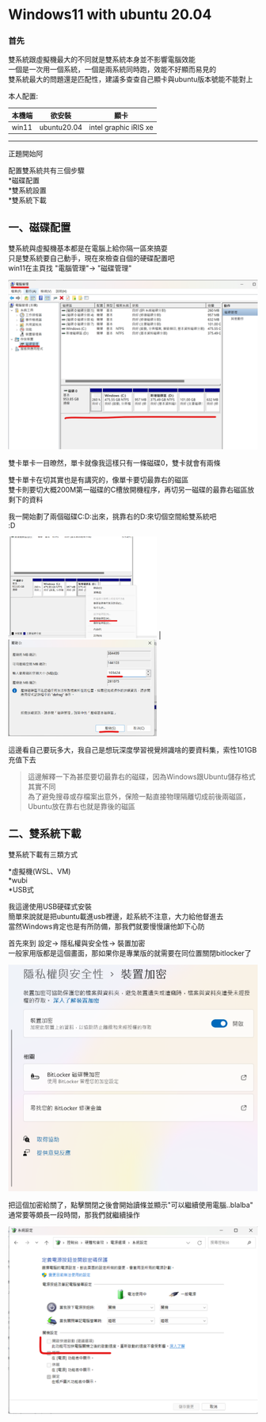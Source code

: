 # Windows11 with ubuntu 20.04

### 首先 
雙系統跟虛擬機最大的不同就是雙系統本身並不影響電腦效能  
一個是一次用一個系統，一個是兩系統同時跑，效能不好顯而易見的  
雙系統最大的問題還是匹配性，建議多查查自己顯卡與ubuntu版本號能不能對上  

本人配置:

|本機端 | 欲安裝     | 顯卡                  | 
|------|------------|-----------------------|
|win11 |ubuntu20.04 | intel graphic iRIS xe |

---
正題開始阿  

配置雙系統共有三個步驟  
*磁碟配置  
*雙系統設置  
*雙系統下載  

## 一、磁碟配置 
雙系統與虛擬機基本都是在電腦上給你隔一區來搞耍  
只是雙系統要自己動手，現在來檢查自個的硬碟配置吧  
win11在主頁找 "電腦管理"-> "磁碟管理"  

<img src="https://github.com/winterhuz/AI-course/blob/gh-pages/images/doublesystem_storage.png" width="600"/>  

雙卡單卡一目暸然，單卡就像我這樣只有一條磁碟0，雙卡就會有兩條  

雙卡單卡在切其實也是有講究的，像單卡要切最靠右的磁區  
雙卡則要切大概200M第一磁碟的C槽放開機程序，再切另一磁碟的最靠右磁區放剩下的資料  

我一開始劃了兩個磁碟C:D:出來，挑靠右的D:來切個空間給雙系統吧  
  :D  

 <img src="https://github.com/winterhuz/AI-course/blob/gh-pages/images/doublesystem_storage2.png" width="300"/> |<img src="https://github.com/winterhuz/AI-course/blob/gh-pages/images/doublesystem_storage3.png" width="300"/>  
 
這邊看自己要玩多大，我自己是想玩深度學習視覺辨識啥的要資料集，索性101GB充值下去  

>這邊解釋一下為甚麼要切最靠右的磁碟，因為Windows跟Ubuntu儲存格式其實不同  
>為了避免搜尋或存檔案出意外，保險一點直接物理隔離切成前後兩磁區，Ubuntu放在靠右也就是靠後的磁區


## 二、雙系統下載

雙系統下載有三類方式  

*虛擬機(WSL、VM)  
*wubi  
*USB式  

我這邊使用USB硬碟式安裝  
簡單來說就是把ubuntu載進usb裡邊，趁系統不注意，大力給他督進去  
當然Windows肯定也是有所防備，那我們就要慢慢讓他卸下心防  

首先來到  設定-> 隱私權與安全性-> 裝置加密   
一般家用版都是這個畫面，那如果你是專業版的就需要在同位置關閉bitlocker了  

<img src="https://github.com/winterhuz/AI-course/blob/gh-pages/images/doublesystem_safety1.png" width="600"/>  
                                                                                                            
把這個加密給關了，點擊關閉之後會開始讀條並顯示"可以繼續使用電腦..blalba"  
通常要等頗長一段時間，那我們就繼續操作
                                         
<img src="https://github.com/winterhuz/AI-course/blob/gh-pages/images/doublesystem_safety2.png" width="600"/>   
                                      
                                         
                                         





